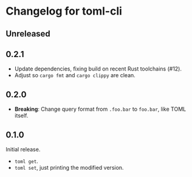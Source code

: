 # Changelog for toml-cli

## Unreleased


## 0.2.1

* Update dependencies, fixing build on recent Rust toolchains (#12).
* Adjust so `cargo fmt` and `cargo clippy` are clean.


## 0.2.0

* **Breaking**: Change query format from `.foo.bar` to `foo.bar`,
  like TOML itself.


## 0.1.0

Initial release.

* `toml get`.
* `toml set`, just printing the modified version.
